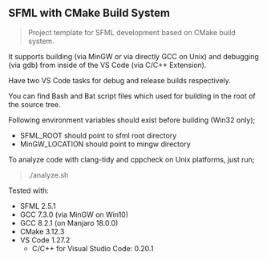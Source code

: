 ## SFML with CMake Build System

> Project template for SFML development based on CMake build system.

It supports building (via MinGW or via directly GCC on Unix) and debugging (via gdb) from inside of the VS Code (via C/C++ Extension).

Have two VS Code tasks for debug and release builds respectively.

You can find Bash and Bat script files which used for building in the root of the source tree.

Following environment variables should exist before building (Win32 only);

- SFML_ROOT should point to sfml root directory
- MinGW_LOCATION should point to mingw directory

To analyze code with clang-tidy and cppcheck on Unix platforms, just run;

> ./analyze.sh

Tested with:

- SFML 2.5.1
- GCC 7.3.0 (via MinGW on Win10)
- GCC 8.2.1 (on Manjaro 18.0.0)
- CMake 3.12.3
- VS Code 1.27.2
  - C/C++ for Visual Studio Code: 0.20.1
